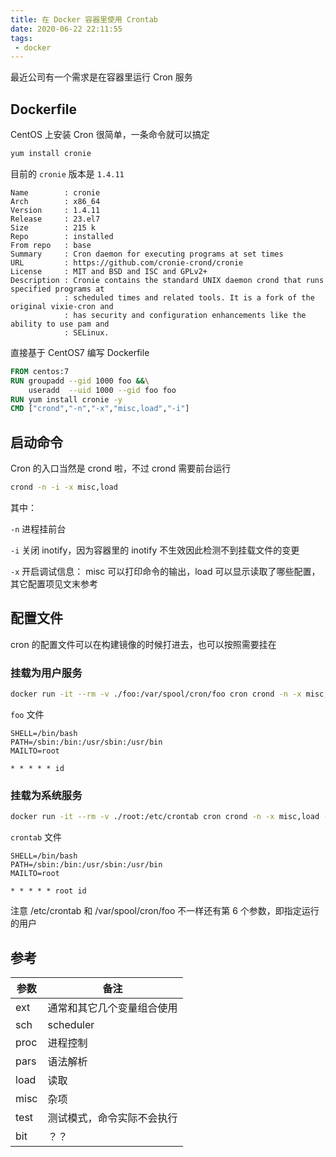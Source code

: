 ```yaml
---
title: 在 Docker 容器里使用 Crontab
date: 2020-06-22 22:11:55
tags:
 - docker
---
```


最近公司有一个需求是在容器里运行 Cron 服务

## Dockerfile

CentOS 上安装 Cron 很简单，一条命令就可以搞定

```bash
yum install cronie
```

目前的 `cronie` 版本是 `1.4.11`

```
Name        : cronie
Arch        : x86_64
Version     : 1.4.11
Release     : 23.el7
Size        : 215 k
Repo        : installed
From repo   : base
Summary     : Cron daemon for executing programs at set times
URL         : https://github.com/cronie-crond/cronie
License     : MIT and BSD and ISC and GPLv2+
Description : Cronie contains the standard UNIX daemon crond that runs specified programs at
            : scheduled times and related tools. It is a fork of the original vixie-cron and
            : has security and configuration enhancements like the ability to use pam and
            : SELinux.
```

直接基于 CentOS7 编写 Dockerfile

```dockerfile
FROM centos:7
RUN groupadd --gid 1000 foo &&\
    useradd  --uid 1000 --gid foo foo
RUN yum install cronie -y
CMD ["crond","-n","-x","misc,load","-i"]
```

## 启动命令

Cron 的入口当然是 crond 啦，不过 crond 需要前台运行

```bash
crond -n -i -x misc,load
```

其中：

`-n` 进程挂前台

`-i` 关闭 inotify，因为容器里的 inotify 不生效因此检测不到挂载文件的变更

`-x` 开启调试信息： misc 可以打印命令的输出，load 可以显示读取了哪些配置，其它配置项见文末参考

## 配置文件

cron 的配置文件可以在构建镜像的时候打进去，也可以按照需要挂在

### 挂载为用户服务

```bash
docker run -it --rm -v ./foo:/var/spool/cron/foo cron crond -n -x misc,load -i
```

`foo` 文件

```
SHELL=/bin/bash
PATH=/sbin:/bin:/usr/sbin:/usr/bin
MAILTO=root
 
* * * * * id
```

### 挂载为系统服务

```bash
docker run -it --rm -v ./root:/etc/crontab cron crond -n -x misc,load -i
```

`crontab` 文件

```
SHELL=/bin/bash
PATH=/sbin:/bin:/usr/sbin:/usr/bin
MAILTO=root
 
* * * * * root id
```


注意 /etc/crontab 和 /var/spool/cron/foo 不一样还有第 6 个参数，即指定运行的用户



## 参考

| 参数        | 备注                     |
|------------|--------------------------|
| ext	     | 通常和其它几个变量组合使用
| sch	     | scheduler
| proc	     | 进程控制
| pars	     | 语法解析
| load	     | 读取
| misc	     | 杂项
| test	     | 测试模式，命令实际不会执行              
| bit	     | ？？     